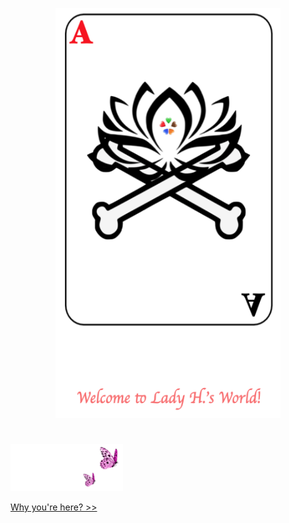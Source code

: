 <p align="center">
<img src="https://github.com/lady-h-world/My_Garden/blob/main/images/cover/welcome_v4.png" width="360" height="656" />
</p>

#

<p align="left">
<img src="https://github.com/lady-h-world/My_Garden/blob/main/images/follow_us.png" width="180" height="75" />
</p>

[Why you're here? >>][1]


[1]:https://github.com/lady-h-world/My_Garden/blob/main/reading_pages/cover/why_you_are_here.md

